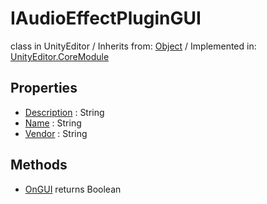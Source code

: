 # IAudioEffectPluginGUI
class in UnityEditor
 / Inherits from: <a href="https://docs.unity3d.com/6000.0/Documentation/ScriptReference/Object.html">Object</a> / Implemented in: <a href="https://docs.unity3d.com/6000.0/Documentation/ScriptReference/UnityEditor.CoreModule.html">UnityEditor.CoreModule</a>

## Properties
- <a href="https://docs.unity3d.com/6000.0/Documentation/ScriptReference/IAudioEffectPluginGUI-Description.html">Description</a> : String
- <a href="https://docs.unity3d.com/6000.0/Documentation/ScriptReference/IAudioEffectPluginGUI-Name.html">Name</a> : String
- <a href="https://docs.unity3d.com/6000.0/Documentation/ScriptReference/IAudioEffectPluginGUI-Vendor.html">Vendor</a> : String

## Methods
- <a href="https://docs.unity3d.com/6000.0/Documentation/ScriptReference/IAudioEffectPluginGUI.OnGUI.html">OnGUI</a> returns Boolean
